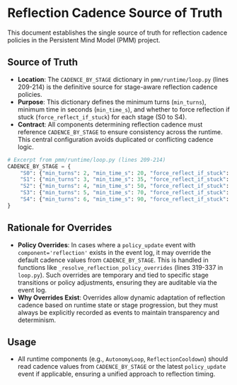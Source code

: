 # Reflection Cadence Source of Truth

This document establishes the single source of truth for reflection cadence policies in the Persistent Mind Model (PMM) project.

## Source of Truth

- **Location**: The `CADENCE_BY_STAGE` dictionary in `pmm/runtime/loop.py` (lines 209-214) is the definitive source for stage-aware reflection cadence policies.
- **Purpose**: This dictionary defines the minimum turns (`min_turns`), minimum time in seconds (`min_time_s`), and whether to force reflection if stuck (`force_reflect_if_stuck`) for each stage (S0 to S4).
- **Contract**: All components determining reflection cadence must reference `CADENCE_BY_STAGE` to ensure consistency across the runtime. This central configuration avoids duplicated or conflicting cadence logic.

```python
# Excerpt from pmm/runtime/loop.py (lines 209-214)
CADENCE_BY_STAGE = {
    "S0": {"min_turns": 2, "min_time_s": 20, "force_reflect_if_stuck": True},
    "S1": {"min_turns": 3, "min_time_s": 35, "force_reflect_if_stuck": True},
    "S2": {"min_turns": 4, "min_time_s": 50, "force_reflect_if_stuck": False},
    "S3": {"min_turns": 5, "min_time_s": 70, "force_reflect_if_stuck": False},
    "S4": {"min_turns": 6, "min_time_s": 90, "force_reflect_if_stuck": False},
}
```

## Rationale for Overrides

- **Policy Overrides**: In cases where a `policy_update` event with `component='reflection'` exists in the event log, it may override the default cadence values from `CADENCE_BY_STAGE`. This is handled in functions like `_resolve_reflection_policy_overrides` (lines 319-337 in `loop.py`). Such overrides are temporary and tied to specific stage transitions or policy adjustments, ensuring they are auditable via the event log.
- **Why Overrides Exist**: Overrides allow dynamic adaptation of reflection cadence based on runtime state or stage progression, but they must always be explicitly recorded as events to maintain transparency and determinism.

## Usage

- All runtime components (e.g., `AutonomyLoop`, `ReflectionCooldown`) should read cadence values from `CADENCE_BY_STAGE` or the latest `policy_update` event if applicable, ensuring a unified approach to reflection timing.
